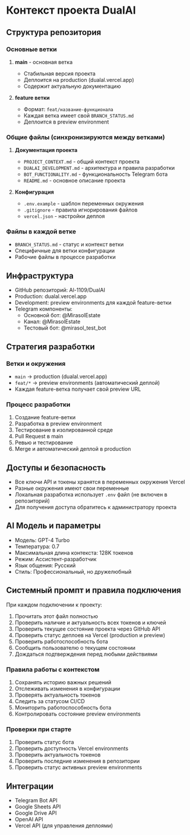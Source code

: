 # Контекст проекта DualAI

## Структура репозитория

### Основные ветки
1. **main** - основная ветка
   - Стабильная версия проекта
   - Деплоится на production (dualal.vercel.app)
   - Содержит актуальную документацию

2. **feature ветки**
   - Формат: `feat/название-функционала`
   - Каждая ветка имеет свой `BRANCH_STATUS.md`
   - Деплоится в preview environment

### Общие файлы (синхронизируются между ветками)
1. **Документация проекта**
   - `PROJECT_CONTEXT.md` - общий контекст проекта
   - `DUALAI_DEVELOPMENT.md` - архитектура и правила разработки
   - `BOT_FUNCTIONALITY.md` - функциональность Telegram бота
   - `README.md` - основное описание проекта

2. **Конфигурация**
   - `.env.example` - шаблон переменных окружения
   - `.gitignore` - правила игнорирования файлов
   - `vercel.json` - настройки деплоя

### Файлы в каждой ветке
- `BRANCH_STATUS.md` - статус и контекст ветки
- Специфичные для ветки конфигурации
- Рабочие файлы в процессе разработки

## Инфраструктура
- GitHub репозиторий: Al-1109/DualAI
- Production: dualal.vercel.app
- Development: preview environments для каждой feature-ветки
- Telegram компоненты:
  - Основной бот: @MirasolEstate
  - Канал: @MirasolEstate
  - Тестовый бот: @mirasol_test_bot

## Стратегия разработки
### Ветки и окружения
- `main` → production (dualal.vercel.app)
- `feat/*` → preview environments (автоматический деплой)
- Каждая feature-ветка получает свой preview URL

### Процесс разработки
1. Создание feature-ветки
2. Разработка в preview environment
3. Тестирование в изолированной среде
4. Pull Request в main
5. Ревью и тестирование
6. Merge и автоматический деплой в production

## Доступы и безопасность
- Все ключи API и токены хранятся в переменных окружения Vercel
- Разные окружения имеют свои переменные
- Локальная разработка использует `.env` файл (не включен в репозиторий)
- Для получения доступа обратитесь к администратору проекта

## AI Модель и параметры
- Модель: GPT-4 Turbo
- Температура: 0.7
- Максимальная длина контекста: 128K токенов
- Режим: Ассистент-разработчик
- Язык общения: Русский
- Стиль: Профессиональный, но дружелюбный

## Системный промпт и правила подключения
При каждом подключении к проекту:
1. Прочитать этот файл полностью
2. Проверить наличие и актуальность всех токенов и ключей
3. Проверить текущее состояние проекта через GitHub API
4. Проверить статус деплоев на Vercel (production и preview)
5. Проверить работоспособность бота
6. Сообщить пользователю о текущем состоянии
7. Дождаться подтверждения перед любыми действиями

### Правила работы с контекстом
1. Сохранять историю важных решений
2. Отслеживать изменения в конфигурации
3. Проверять актуальность токенов
4. Следить за статусом CI/CD
5. Мониторить работоспособность бота
6. Контролировать состояние preview environments

### Проверки при старте
1. Проверить статус бота
2. Проверить доступность Vercel environments
3. Проверить актуальность токенов
4. Проверить последние изменения в репозитории
5. Проверить статус активных preview environments

## Интеграции
- Telegram Bot API
- Google Sheets API
- Google Drive API
- OpenAI API
- Vercel API (для управления деплоями) 